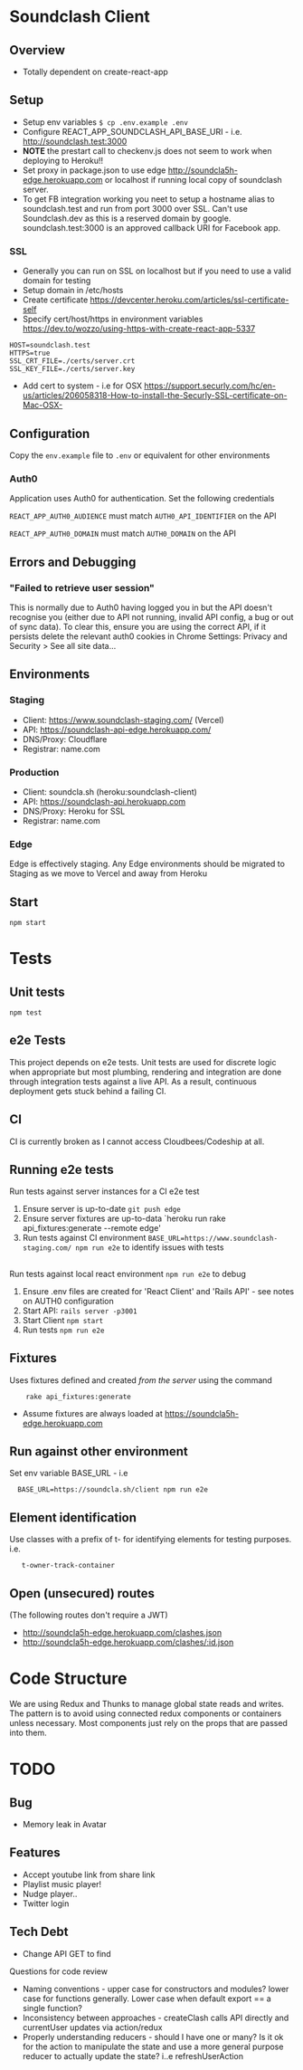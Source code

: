 # Soundclash Client

## Overview

- Totally dependent on create-react-app

## Setup

- Setup env variables `$ cp .env.example .env`
- Configure REACT_APP_SOUNDCLASH_API_BASE_URI - i.e. http://soundclash.test:3000
- **NOTE** the prestart call to checkenv.js does not seem to work when deploying to Heroku!!
- Set proxy in package.json to use edge http://soundcla5h-edge.herokuapp.com or localhost if
  running local copy of soundclash server.
- To get FB integration working you neet to setup a hostname alias to soundclash.test and run from port 3000 over SSL. Can't use Soundclash.dev as this is a reserved domain by google. soundclash.test:3000 is an approved callback URI for Facebook app.

### SSL
  - Generally you can run on SSL on localhost but if you need to use a valid domain for testing
   - Setup domain in /etc/hosts
   - Create certificate https://devcenter.heroku.com/articles/ssl-certificate-self
   - Specify cert/host/https in environment variables https://dev.to/wozzo/using-https-with-create-react-app-5337

    HOST=soundclash.test
    HTTPS=true
    SSL_CRT_FILE=./certs/server.crt
    SSL_KEY_FILE=./certs/server.key

   - Add cert to system - i.e for OSX https://support.securly.com/hc/en-us/articles/206058318-How-to-install-the-Securly-SSL-certificate-on-Mac-OSX-

## Configuration
Copy the `env.example` file to `.env` or equivalent for other environments

### Auth0

Application uses Auth0 for authentication. Set the following credentials

`REACT_APP_AUTH0_AUDIENCE` must match `AUTH0_API_IDENTIFIER` on the API

`REACT_APP_AUTH0_DOMAIN` must match `AUTH0_DOMAIN` on the API

## Errors and Debugging
### "Failed to retrieve user session" 
This is normally due to Auth0 having logged you in but the API doesn't recognise you (either due to API not running, invalid API config, a bug or out of sync data).
To clear this, ensure you are using the correct API, if it persists delete the relevant auth0 cookies in Chrome Settings: Privacy and Security > See all site data...


## Environments

### Staging
* Client: https://www.soundclash-staging.com/ (Vercel)
* API: https://soundclash-api-edge.herokuapp.com/
* DNS/Proxy: Cloudflare
* Registrar: name.com

### Production
* Client: soundcla.sh (heroku:soundclash-client)
* API: https://soundclash-api.herokuapp.com
* DNS/Proxy: Heroku for SSL
* Registrar: name.com

### Edge
Edge is effectively staging. Any Edge environments should be migrated to Staging as we move to Vercel and away from Heroku

## Start

    npm start

# Tests
## Unit tests
  `npm test` 

## e2e Tests

This project depends on e2e tests. Unit tests are used for discrete logic when appropriate but most plumbing, rendering and integration are done through integration tests against a live API. As a result, continuous deployment gets stuck behind a failing CI.

## CI 
CI is currently broken as I cannot access Cloudbees/Codeship at all.

## Running e2e tests
Run tests against server instances for a CI e2e test

1. Ensure server is up-to-date `git push edge`
2. Ensure server fixtures are up-to-data `heroku run rake api_fixtures:generate --remote edge'
3. Run tests against CI environment `BASE_URL=https://www.soundclash-staging.com/ npm run e2e` to identify issues with tests

## 
Run tests against local react environment `npm run e2e` to debug

1. Ensure .env files are created for 'React Client' and 'Rails API' - see notes on AUTH0 configuration
2. Start API: `rails server -p3001`
3. Start Client `npm start`
4. Run tests `npm run e2e`


## Fixtures

Uses fixtures defined and created _from the server_ using the command

        rake api_fixtures:generate

- Assume fixtures are always loaded at https://soundcla5h-edge.herokuapp.com

## Run against other environment

Set env variable BASE_URL - i.e

      BASE_URL=https://soundcla.sh/client npm run e2e

## Element identification

Use classes with a prefix of t- for identifying elements for testing purposes. i.e.

       t-owner-track-container


## Open (unsecured) routes

(The following routes don't require a JWT)

- http://soundcla5h-edge.herokuapp.com/clashes.json
- http://soundcla5h-edge.herokuapp.com/clashes/:id.json

# Code Structure

We are using Redux and Thunks to manage global state reads and writes.
The pattern is to avoid using connected redux components or containers unless necessary. Most components just rely on the props that are passed into them.

# TODO
## Bug
- Memory leak in Avatar

## Features
- Accept youtube link from share link
- Playlist music player!
- Nudge player..
- Twitter login


## Tech Debt
* Change API GET to find

Questions for code review
* Naming conventions - upper case for constructors and modules? lower case for functions generally. Lower case when default export == a single function?
* Inconsistency between approaches - createClash calls API directly and currentUser updates via action/redux
* Properly understanding reducers - should I have one or many? Is it ok for the action to manipulate the state and use a more general purpose reducer to actually update the state? i..e refreshUserAction

